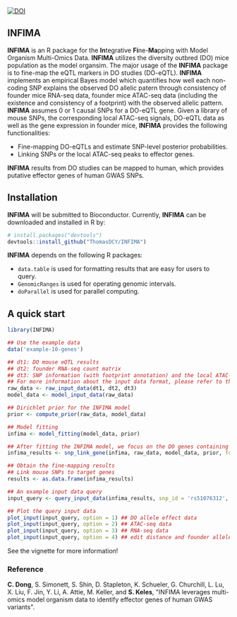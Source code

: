 [![DOI](https://zenodo.org/badge/354951293.svg)](https://zenodo.org/badge/latestdoi/354951293)

## INFIMA
**INFIMA** is an R package for the **In**tegrative **Fi**ne-**Ma**pping with Model Organism Multi-Omics Data. **INFIMA** utilizes the diversity outbred (DO) mice population as the model organsim. The major usage of the **INFIMA** package is to fine-map the eQTL markers in DO studies (DO-eQTL). **INFIMA** implements an empirical Bayes model which quantifies how well each non-coding SNP explains the observed DO allelic patern through consistency of founder mice RNA-seq data, founder mice ATAC-seq data (including the existence and consistency of a footprint) with the observed allelic pattern. **INFIMA** assumes 0 or 1 causal SNPs for a DO-eQTL gene. Given a library of mouse SNPs, the corresponding local ATAC-seq signals, DO-eQTL data as well as the gene expression in founder mice, **INFIMA** provides the following functionalities:

* Fine-mapping DO-eQTLs and estimate SNP-level posterior probabilities.
* Linking SNPs or the local ATAC-seq peaks to effector genes.

**INFIMA** results from DO studies can be mapped to human, which provides putative effector genes of human GWAS SNPs.

## Installation

**INFIMA** will be submitted to Bioconductor. Currently, **INFIMA** can be downloaded and installed in R by: 

```r
# install.packages("devtools")
devtools::install_github("ThomasDCY/INFIMA")
```

**INFIMA** depends on the following R packages:

* `data.table` is used for formatting results that are easy for users to query.
* `GenomicRanges` is used for operating genomic intervals.
* `doParallel` is used for parallel computing.

## A quick start

```r
library(INFIMA)

## Use the example data
data('example-10-genes')

## dt1: DO mouse eQTL results
## dt2: founder RNA-seq count matrix
## dt3: SNP information (with footprint annotation) and the local ATAC-seq signal
## For more information about the input data format, please refer to the vignette or ?raw_input_data
raw_data <- raw_input_data(dt1, dt2, dt3)
model_data <- model_input_data(raw_data)

## Dirichlet prior for the INFIMA model
prior <- compute_prior(raw_data, model_data)

## Model fitting
infima <- model_fitting(model_data, prior)

## After fitting the INFIMA model, we focus on the DO genes containing a causal SNP
infima_results <- snp_link_gene(infima, raw_data, model_data, prior, fdr = 0.05, cum.pprob = 0.8, cred.set = 0.5)

## Obtain the fine-mapping results
## Link mouse SNPs to target genes
results <- as.data.frame(infima_results)

## An example input data query
input_query <- query_input_data(infima_results, snp_id = 'rs51076312', ensembl = 'ENSMUSG00000037995', qtl_marker = '1_172713578')

## Plot the query input data
plot_input(input_query, option = 1) ## DO allele effect data
plot_input(input_query, option = 2) ## ATAC-seq data
plot_input(input_query, option = 3) ## RNA-seq data
plot_input(input_query, option = 4) ## edit distance and founder allele effect


```

See the vignette for more information!

### Reference

**C. Dong**, S. Simonett, S. Shin, D. Stapleton, K. Schueler, G. Churchill, L. Lu, X. Liu, F. Jin, Y. Li, A. Attie, M. Keller, and **S. Keles**, "INFIMA leverages multi-omics model organism data to identify effector genes of human GWAS variants".


